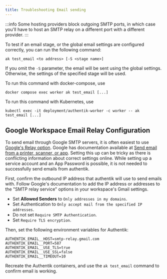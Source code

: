 ```yaml
---
title: Troubleshooting Email sending
---
```


:::info
Some hosting providers block outgoing SMTP ports, in which case you'll have to host an SMTP relay on a different port with a different provider.
:::

To test if an email stage, or the global email settings are configured correctly, you can run the following command:

```shell
ak test_email <to address> [-S <stage name>]
```

If you omit the `-S` parameter, the email will be sent using the global settings. Otherwise, the settings of the specified stage will be used.

To run this command with docker-compose, use

```shell
docker compose exec worker ak test_email [...]
```

To run this command with Kubernetes, use

```shell
kubectl exec -it deployment/authentik-worker -c worker -- ak test_email [...]
```

## Google Workspace Email Relay Configuration

To send email through Google SMTP servers, it is often easiest to use [Google's Relay option](https://support.google.com/a/answer/2956491). Google has documentation available at [Send email from a printer, scanner, or app](https://support.google.com/a/answer/176600?hl=en). Setting this up can be tricky as there is conflicting information about correct settings online. While setting up a service account and an App Password is possible, it is not needed to successfully send emails from authentik.

First, confirm the outbound IP address that authentik will use to send emails with. Follow Google's documentation to add the IP address or addresses to the "SMTP relay service" options in your workspace's Gmail settings.

- Set **Allowed Senders** to `Only addresses in my domains`.
- Set Authentication to `Only accept mail from the specified IP addresses`.
- Do not set `Require SMTP Authentication`.
- Set `Require TLS encryption`.

Then, set the following environment variables for Authentik:

```
AUTHENTIK_EMAIL__HOST=smtp-relay.gmail.com
AUTHENTIK_EMAIL__PORT=587
AUTHENTIK_EMAIL__USE_TLS=true
AUTHENTIK_EMAIL__USE_SSL=false
AUTHENTIK_EMAIL__TIMEOUT=10
```

Recreate the Authentik containers, and use the `ak test_email` command to confirm email is working.
